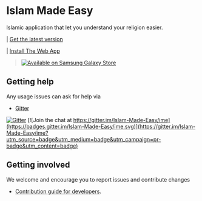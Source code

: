 # Islam Made Easy

Islamic application that let you understand your religion easier.

| [Get the latest version](https://github.com/Islam-Made-Easy/Islam-Made-Easy/releases)


| [Install The Web App](https://islam-made-easy.web.app)

> <a href="https://galaxy.store/IMEasy"><img src="https://img.samsungapps.com/seller/images/badges/galaxyStore/png_big/GalaxyStore_English.png?ver=1615301700000" alt="Available on Samsung Galaxy Store" style="max-width: 100%; height: auto;"></a>

## Getting help

Any usage issues can ask for help via

* [Gitter](https://gitter.im/orgs/Islam-Made-Easy/rooms)

[![Gitter](https://badges.gitter.im/Islam-Made-Easy/community.svg)](https://gitter.im/Islam-Made-Easy/community?utm_source=badge&utm_medium=badge&utm_campaign=pr-badge) [![Join the chat at https://gitter.im/Islam-Made-Easy/ime](https://badges.gitter.im/Islam-Made-Easy/ime.svg)](https://gitter.im/Islam-Made-Easy/ime?utm_source=badge&utm_medium=badge&utm_campaign=pr-badge&utm_content=badge)


## Getting involved

We welcome and encourage you to report issues and contribute changes

* [Contribution guide for developers](https://github.com/Islam-Made-Easy/developer-center/wiki/Contribution-Guidelines-for-Developers).
